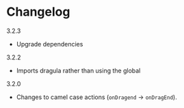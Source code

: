 # Changelog

3.2.3

* Upgrade dependencies

3.2.2

* Imports dragula rather than using the global

3.2.0

* Changes to camel case actions (`onDragend` -> `onDragEnd`).
